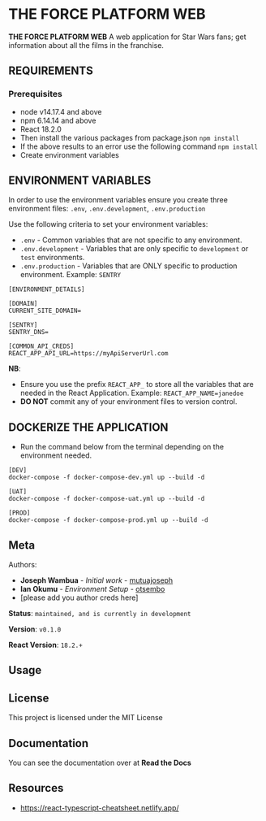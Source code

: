 # THE FORCE PLATFORM WEB

**THE FORCE PLATFORM WEB** A web application for Star Wars fans; get information about all the films in the franchise.

## REQUIREMENTS
### Prerequisites
* node v14.17.4 and above
* npm 6.14.14 and above
* React 18.2.0
* Then install the various packages from package.json `npm install`
* If the above results to an error use the following command `npm install`
* Create environment variables

## ENVIRONMENT VARIABLES

In order to use the environment variables ensure you create three environment files: `.env`, `.env.development`, `.env.production`

Use the following criteria to set your environment variables:

- `.env` - Common variables that are not specific to any environment.
- `.env.development` - Variables that are only specific to `development` or `test` environments.
- `.env.production` -  Variables that are ONLY specific to production environment. Example: `SENTRY`

```
[ENVIRONMENT_DETAILS]

[DOMAIN]
CURRENT_SITE_DOMAIN=

[SENTRY]
SENTRY_DNS=

[COMMON_API_CREDS]
REACT_APP_API_URL=https://myApiServerUrl.com
```

**NB**:
- Ensure you use the prefix `REACT_APP_` to store all the variables that are needed in the React Application. Example: `REACT_APP_NAME=janedoe`
- **DO NOT** commit any of your environment files to version control.

## DOCKERIZE THE APPLICATION
* Run the command below from the terminal depending on the environment needed.
```
[DEV]
docker-compose -f docker-compose-dev.yml up --build -d

[UAT]
docker-compose -f docker-compose-uat.yml up --build -d

[PROD]
docker-compose -f docker-compose-prod.yml up --build -d

```

Meta
----
Authors:
   * **Joseph Wambua** - *Initial work* - [mutuajoseph](https://github.com/mutuajoseph)
   * **Ian Okumu** - *Environment Setup* - [otsembo](https://github.com/otsembo)
   * [please add you author creds here]

**Status**: `maintained, and is currently in development`

**Version**: `v0.1.0`

**React Version**: `18.2.+`


Usage
-----


## License
This project is licensed under the MIT License

Documentation
-------------
You can see the documentation over at **Read the Docs**

Resources
-------------

* https://react-typescript-cheatsheet.netlify.app/
